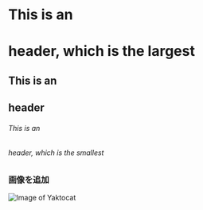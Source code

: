 # This is an <h1> header, which is the largest
## This is an <h2> header
###### This is an <h6> header, which is the smallest

### 画像を追加
  ![Image of Yaktocat](https://octodex.github.com/images/yaktocat.png)
